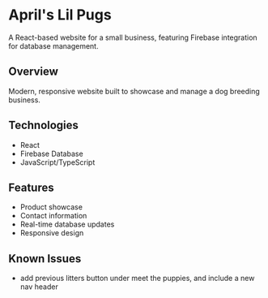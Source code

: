 # April's Lil Pugs

A React-based website for a small business, featuring Firebase integration for database management.

## Overview
Modern, responsive website built to showcase and manage a dog breeding business.

## Technologies
- React
- Firebase Database
- JavaScript/TypeScript

## Features
- Product showcase
- Contact information
- Real-time database updates
- Responsive design

## Known Issues

- add previous litters button under meet the puppies, and include a new nav header